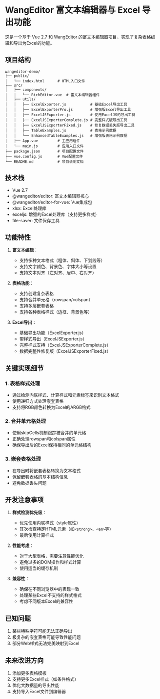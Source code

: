 # WangEditor 富文本编辑器与 Excel 导出功能

这是一个基于 Vue 2.7 和 WangEditor 的富文本编辑器项目，实现了复杂表格编辑和导出为Excel的功能。

## 项目结构

```
wangeditor-demo/
├── public/             
│   └── index.html      # HTML入口文件
├── src/                
│   ├── components/     
│   │   └── RichEditor.vue  # 富文本编辑器组件
│   ├── utils/         
│   │   ├── ExcelExporter.js           # 基础Excel导出工具
│   │   ├── ExcelExporterPro.js        # 增强版Excel导出工具
│   │   ├── ExcelJSExporter.js         # 使用ExcelJS的导出工具
│   │   ├── ExcelJSExporterComplete.js # 完整样式版导出工具
│   │   ├── ExcelJSExporterFixed.js    # 修复数据丢失版导出工具
│   │   ├── TableExamples.js           # 表格示例数据
│   │   └── EnhancedTableExamples.js   # 增强版表格示例数据
│   ├── App.vue         # 主应用组件
│   └── main.js         # 应用入口文件
├── package.json        # 项目配置文件
├── vue.config.js       # Vue配置文件
└── README.md           # 项目说明文档
```

## 技术栈

- Vue 2.7
- @wangeditor/editor: 富文本编辑器核心
- @wangeditor/editor-for-vue: Vue集成包
- xlsx: Excel处理库
- exceljs: 增强的Excel处理库（支持更多样式）
- file-saver: 文件保存工具

## 功能特性

1. **富文本编辑**：
   - 支持多种文本格式（粗体、斜体、下划线等）
   - 支持文字颜色、背景色、字体大小等设置
   - 支持文本对齐（左对齐、居中、右对齐）

2. **表格功能**：
   - 支持创建复杂表格
   - 支持合并单元格（rowspan/colspan）
   - 支持多层嵌套表格
   - 支持各种表格样式（边框、背景色等）

3. **Excel导出**：
   - 基础导出功能（ExcelExporter.js）
   - 带样式导出（ExcelJSExporter.js）
   - 完整样式支持（ExcelJSExporterComplete.js）
   - 数据完整性修复版（ExcelJSExporterFixed.js）

## 关键实现细节

### 1. 表格样式处理

- 通过检测内联样式、计算样式和元素标签来识别文本格式
- 使用递归方式处理嵌套表格
- 支持将RGB颜色转换为Excel的ARGB格式

### 2. 合并单元格处理

- 使用skipCells机制跟踪被合并的单元格
- 正确处理rowspan和colspan属性
- 确保导出后的Excel保持相同的单元格结构

### 3. 嵌套表格处理

- 在导出时将嵌套表格转换为文本格式
- 保留嵌套表格的基本结构信息
- 避免数据丢失问题

## 开发注意事项

1. **样式检测优先级**：
   - 优先使用内联样式（style属性）
   - 其次检查特定HTML元素（如`<strong>`、`<em>`等）
   - 最后使用计算样式

2. **性能考虑**：
   - 对于大型表格，需要注意性能优化
   - 避免过多的DOM操作和样式计算
   - 使用适当的缓存机制

3. **兼容性**：
   - 确保在不同浏览器中的表现一致
   - 处理某些Excel不支持的样式格式
   - 考虑不同版本Excel的兼容性

## 已知问题

1. 某些特殊字符可能无法正确导出
2. 极复杂的嵌套表格可能导致性能问题
3. 部分Web样式无法完美映射到Excel

## 未来改进方向

1. 添加更多表格模板
2. 支持更多Excel样式（如条件格式）
3. 优化大数据量的导出性能
4. 支持导入Excel文件到编辑器
